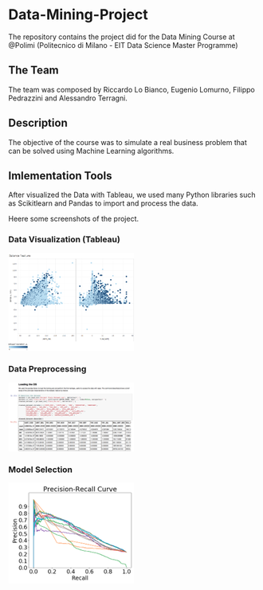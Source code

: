 # Data-Mining-Project

The repository contains the project did for the Data Mining Course at @Polimi (Politecnico di Milano - EIT Data Science Master Programme)

## The Team

The team was composed by Riccardo Lo Bianco, Eugenio Lomurno, Filippo Pedrazzini and Alessandro Terragni.

## Description

The objective of the course was to simulate a real business problem that can be solved using Machine Learning algorithms. 

## Imlementation Tools

After visualized the Data with Tableau, we used many Python libraries such as Scikitlearn and Pandas to import and process the data. 

Heere some screenshots of the project.

### Data Visualization (Tableau)

<img src="img/bal2.png" width="50%">

### Data Preprocessing

<img src="img/Pandas.png" width="50%">

### Model Selection

<img src="img/Threshold.png" width="50%">


